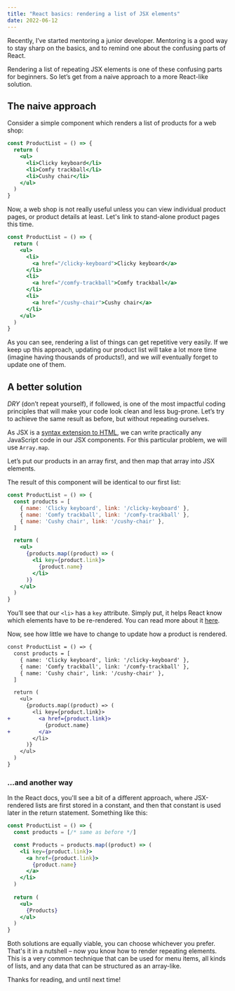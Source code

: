 ```yaml
---
title: "React basics: rendering a list of JSX elements"
date: 2022-06-12
---
```


Recently, I’ve started mentoring a junior developer. Mentoring is a good way to stay sharp on the basics, and to remind one about the confusing parts of React.

Rendering a list of repeating JSX elements is one of these confusing parts for beginners. So let’s get from a naive approach to a more React-like solution.

## The naive approach

Consider a simple component which renders a list of products for a web shop:

```jsx
const ProductList = () => {
  return (
    <ul>
      <li>Clicky keyboard</li>
      <li>Comfy trackball</li>
      <li>Cushy chair</li>
    </ul>
  )
}
```

Now, a web shop is not really useful unless you can view individual product pages, or product details at least. Let's link to stand-alone product pages this time.

```jsx
const ProductList = () => {
  return (
    <ul>
      <li>
        <a href="/clicky-keyboard">Clicky keyboard</a>
      </li>
      <li>
        <a href="/comfy-trackball">Comfy trackball</a>
      </li>
      <li>
        <a href="/cushy-chair">Cushy chair</a>
      </li>
    </ul>
  )
}
```

As you can see, rendering a list of things can get repetitive very easily. If we keep up this approach, updating our product list will take a lot more time (imagine having thousands of products!), and we _will_ eventually forget to update one of them.

## A better solution

_DRY_ (don’t repeat yourself), if followed, is one of the most impactful coding principles that will make your code look clean and less bug-prone. Let’s try to achieve the same result as before, but without repeating ourselves.

As JSX is a [syntax extension to HTML](https://reactjs.org/docs/introducing-jsx.html), we can write practically any JavaScript code in our JSX components. For this particular problem, we will use `Array.map`.

Let’s put our products in an array first, and then map that array into JSX elements.

The result of this component will be identical to our first list:

```jsx
const ProductList = () => {
  const products = [
    { name: 'Clicky keyboard', link: '/clicky-keyboard' },
    { name: 'Comfy trackball', link: '/comfy-trackball' },
    { name: 'Cushy chair', link: '/cushy-chair' },
  ]

  return (
    <ul>
      {products.map((product) => (
        <li key={product.link}>
          {product.name}
        </li>
      )}
    </ul>
  )
}
```

You’ll see that our `<li>` has a `key` attribute. Simply put, it helps React know which elements have to be re-rendered. You can read more about it [here](https://reactjs.org/docs/lists-and-keys.html).

Now, see how little we have to change to update how a product is rendered.

```diff
const ProductList = () => {
  const products = [
    { name: 'Clicky keyboard', link: '/clicky-keyboard' },
    { name: 'Comfy trackball', link: '/comfy-trackball' },
    { name: 'Cushy chair', link: '/cushy-chair' },
  ]

  return (
    <ul>
      {products.map((product) => (
        <li key={product.link}>
+         <a href={product.link}>
            {product.name}
+         </a>
        </li>
      )}
    </ul>
  )
}
```

### …and another way

In the React docs, you'll see a bit of a different approach, where JSX-rendered lists are first stored in a constant, and then that constant is used later in the return statement. Something like this:

```jsx
const ProductList = () => {
  const products = [/* same as before */]

  const Products = products.map((product) => (
    <li key={product.link}>
      <a href={product.link}>
        {product.name}
      </a>
    </li>
  )
 
  return (
    <ul>
      {Products}
    </ul>
  )
}
```

Both solutions are equally viable, you can choose whichever you prefer. That's it in a nutshell – now you know how to render repeating elements. This is a very common technique that can be used for menu items, all kinds of lists, and any data that can be structured as an array-like.

Thanks for reading, and until next time!
